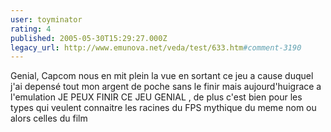 ```yaml
---
user: toyminator
rating: 4
published: 2005-05-30T15:29:27.000Z
legacy_url: http://www.emunova.net/veda/test/633.htm#comment-3190
---
```

Genial,
Capcom nous en mit plein la vue en sortant ce jeu a cause duquel j'ai depensé tout mon argent de poche sans le finir mais aujourd'huigrace a l'emulation JE PEUX FINIR CE JEU GENIAL , de plus c'est bien pour les types qui veulent connaitre les racines du FPS mythique du meme nom ou alors celles du film